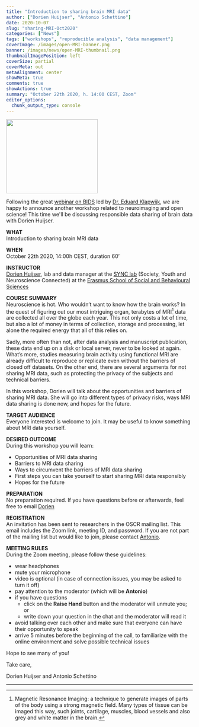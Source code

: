 ```yaml
---
title: "Introduction to sharing brain MRI data"
author: ["Dorien Huijser", "Antonio Schettino"]
date: 2020-10-07
slug: "sharing-MRI-Oct2020"
categories: ["News"]
tags: ["workshops", "reproducible analysis", "data management"]
coverImage: /images/open-MRI-banner.png
banner: /images/news/open-MRI-thumbnail.png
thumbnailImagePosition: left
coverSize: partial
coverMeta: out
metaAlignment: center
showMeta: true
comments: true
showActions: true
summary: "October 22th 2020, h. 14:00 CEST, Zoom"
editor_options: 
  chunk_output_type: console
---
```


<img border="0" alt="" src="/images/news/open-MRI-banner.png" width="70%" height="200" align="center">
<BR>

Following the great [webinar on BIDS](https://www.openscience-rotterdam.com/2020/09/intro-bids-sept2020/) led by [Dr. Eduard Klapwijk](https://www.openscience-rotterdam.com/2020/05/klapwijk/), we are happy to announce another workshop related to neuroimaging and open science! This time we'll be discussing responsible data sharing of brain data with Dorien Huijser.

**WHAT**   
Introduction to sharing brain MRI data

**WHEN**   
October 22th 2020, 14:00h CEST, duration 60’
 
**INSTRUCTOR**   
[Dorien Huijser](https://www.eur.nl/en/people/dorien-huijser), lab and data manager at the [SYNC lab](https://erasmus-synclab.nl/) (Society, Youth and Neuroscience Connected) at the [Erasmus School of Social and Behavioural Sciences](https://www.eur.nl/en/essb/)
 
**COURSE SUMMARY**   
Neuroscience is hot. Who wouldn’t want to know how the brain works? In the quest of figuring out our most intriguing organ, terabytes of MRI[^1] data are collected all over the globe each year. This not only costs a lot of time, but also a lot of money in terms of collection, storage and processing, let alone the required energy that all of this relies on.
 
Sadly, more often than not, after data analysis and manuscript publication, these data end up on a disk or local server, never to be looked at again. What’s more, studies measuring brain activity using functional MRI are already difficult to reproduce or replicate even without the barriers of closed off datasets. On the other end, there are several arguments for not sharing MRI data, such as protecting the privacy of the subjects and technical barriers.
 
In this workshop, Dorien will talk about the opportunities and barriers of sharing MRI data. She will go into different types of privacy risks, ways MRI data sharing is done now, and hopes for the future.
 
**TARGET AUDIENCE**   
Everyone interested is welcome to join. It may be useful to know something about MRI data yourself.
 
**DESIRED OUTCOME**   
During this workshop you will learn:

* Opportunities of MRI data sharing
* Barriers to MRI data sharing
* Ways to circumvent the barriers of MRI data sharing
* First steps you can take yourself to start sharing MRI data responsibly
* Hopes for the future
 
**PREPARATION**   
No preparation required. If you have questions before or afterwards, feel free to email [Dorien](mailto:huijser@essb.eur.nl)

**REGISTRATION**   
An invitation has been sent to researchers in the OSCR mailing list. This email includes the Zoom link, meeting ID, and password. If you are not part of the mailing list but would like to join, please contact [Antonio](mailto:schettino@eur.nl).

**MEETING RULES**   
During the Zoom meeting, please follow these guidelines:

* wear headphones
* mute your microphone
* video is optional (in case of connection issues, you may be asked to turn it off)
* pay attention to the moderator (which will be **Antonio**)
* if you have questions
  - click on the **Raise Hand** button and the moderator will unmute you; or
  - write down your question in the chat and the moderator will read it
* avoid talking over each other and make sure that everyone can have their opportunity to speak
* arrive 5 minutes before the beginning of the call, to familiarize with the online environment and solve possible technical issues

Hope to see many of you!

Take care,

Dorien Huijser and Antonio Schettino

***

[^1]: Magnetic Resonance Imaging: a technique to generate images of parts of the body using a strong magnetic field. Many types of tissue can be imaged this way, such joints, cartilage, muscles, blood vessels and also grey and white matter in the brain.
